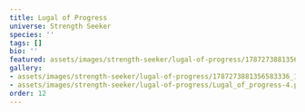```yaml
---
title: Lugal of Progress
universe: Strength Seeker
species: ''
tags: []
bio: ''
featured: assets/images/strength-seeker/lugal-of-progress/1787273881356583336_1-4.jpg
gallery:
- assets/images/strength-seeker/lugal-of-progress/1787273881356583336_1-4.jpg
- assets/images/strength-seeker/lugal-of-progress/Lugal_of_progress-4.png
order: 12
---
```

